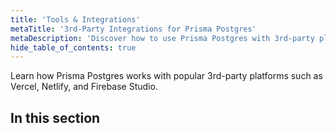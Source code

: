 ```yaml
---
title: 'Tools & Integrations'
metaTitle: '3rd-Party Integrations for Prisma Postgres'
metaDescription: 'Discover how to use Prisma Postgres with 3rd-party platforms like Vercel, Netlify, and Firebase Studio.'
hide_table_of_contents: true
---
```


Learn how Prisma Postgres works with popular 3rd-party platforms such as Vercel, Netlify, and Firebase Studio.

## In this section

<!-- Subsections -->
